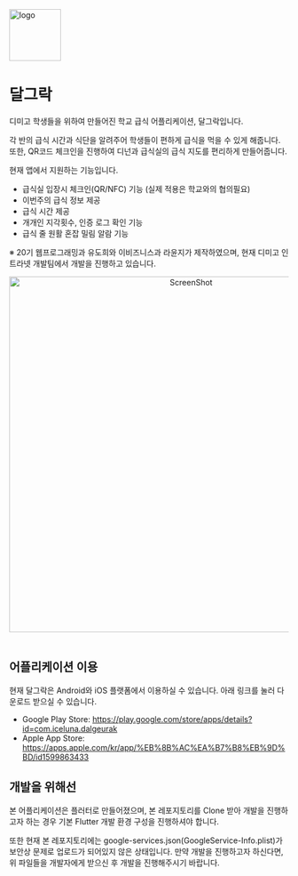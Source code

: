 <img width="93" alt="logo" src="https://user-images.githubusercontent.com/30923566/150146974-a592e74b-078c-4bac-a6ed-f8d6a9928fa7.png">

# 달그락

디미고 학생들을 위하여 만들어진 학교 급식 어플리케이션, 달그락입니다.

각 반의 급식 시간과 식단을 알려주어 학생들이 편하게 급식을 먹을 수 있게 해줍니다.
또한, QR코드 체크인을 진행하여 디넌과 급식실의 급식 지도를 편리하게 만들어줍니다.

현재 앱에서 지원하는 기능입니다.
* 급식실 입장시 체크인(QR/NFC) 기능 (실제 적용은 학교와의 협의필요)
* 이번주의 급식 정보 제공
* 급식 시간 제공
* 개개인 지각횟수, 인증 로그 확인 기능
* 급식 줄 원활 혼잡 밀림 알람 기능<br>  

※ 20기 웹프로그래밍과 유도희와 이비즈니스과 라윤지가 제작하였으며, 현재 디미고 인트라넷 개발팀에서 개발을 진행하고 있습니다.<br>  

<div align="center"><img width="640" alt="ScreenShot" src="https://user-images.githubusercontent.com/30923566/162618402-2d804fd3-187c-4c66-a395-ea7f386ed84d.png"></div><br>   


## 어플리케이션 이용
현재 달그락은 Android와 iOS 플랫폼에서 이용하실 수 있습니다. 아래 링크를 눌러 다운로드 받으실 수 있습니다.
 * Google Play Store: https://play.google.com/store/apps/details?id=com.iceluna.dalgeurak
 * Apple App Store: https://apps.apple.com/kr/app/%EB%8B%AC%EA%B7%B8%EB%9D%BD/id1599863433

## 개발을 위해선

본 어플리케이션은 플러터로 만들어졌으며, 본 레포지토리를 Clone 받아 개발을 진행하고자 하는 경우 기본 Flutter 개발 환경 구성을 진행하셔야 합니다.

또한 현재 본 레포지토리에는 google-services.json(GoogleService-Info.plist)가 보안상 문제로 업로드가 되어있지 않은 상태입니다.
만약 개발을 진행하고자 하신다면, 위 파일들을 개발자에게 받으신 후 개발을 진행해주시기 바랍니다.

